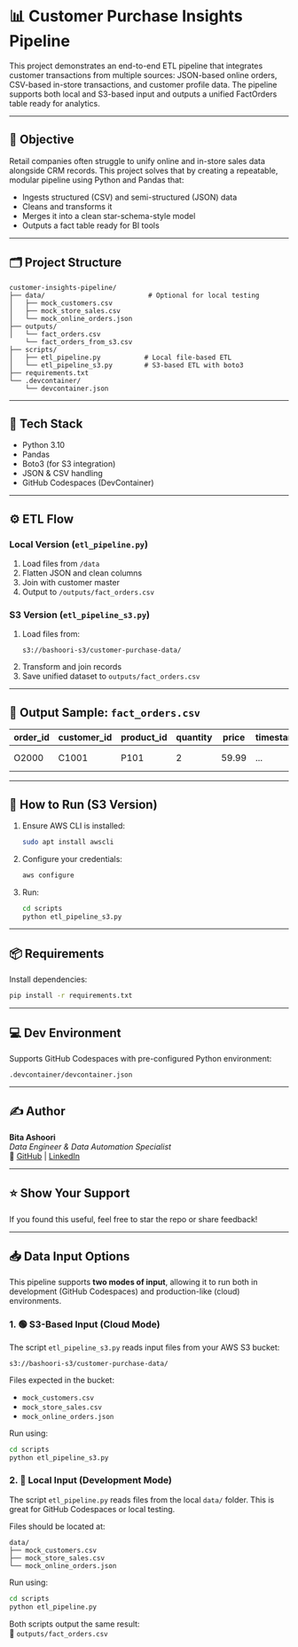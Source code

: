 # 📊 Customer Purchase Insights Pipeline

This project demonstrates an end-to-end ETL pipeline that integrates customer transactions from multiple sources: JSON-based online orders, CSV-based in-store transactions, and customer profile data. The pipeline supports both local and S3-based input and outputs a unified FactOrders table ready for analytics.

---

## 🚀 Objective

Retail companies often struggle to unify online and in-store sales data alongside CRM records. This project solves that by creating a repeatable, modular pipeline using Python and Pandas that:

- Ingests structured (CSV) and semi-structured (JSON) data
- Cleans and transforms it
- Merges it into a clean star-schema-style model
- Outputs a fact table ready for BI tools

---

## 🗂 Project Structure

```
customer-insights-pipeline/
├── data/                          # Optional for local testing
│   ├── mock_customers.csv
│   ├── mock_store_sales.csv
│   └── mock_online_orders.json
├── outputs/
│   └── fact_orders.csv
    └── fact_orders_from_s3.csv
├── scripts/
│   ├── etl_pipeline.py           # Local file-based ETL
│   └── etl_pipeline_s3.py        # S3-based ETL with boto3
├── requirements.txt
└── .devcontainer/
    └── devcontainer.json
```

---

## 🔧 Tech Stack

- Python 3.10
- Pandas
- Boto3 (for S3 integration)
- JSON & CSV handling
- GitHub Codespaces (DevContainer)

---

## ⚙️ ETL Flow

### Local Version (`etl_pipeline.py`)
1. Load files from `/data`
2. Flatten JSON and clean columns
3. Join with customer master
4. Output to `/outputs/fact_orders.csv`

### S3 Version (`etl_pipeline_s3.py`)
1. Load files from:
   ```
   s3://bashoori-s3/customer-purchase-data/
   ```
2. Transform and join records
3. Save unified dataset to `outputs/fact_orders.csv`

---

## 📄 Output Sample: `fact_orders.csv`

| order_id | customer_id | product_id | quantity | price | timestamp | total_value | region     | customer_segment |
|----------|-------------|------------|----------|--------|-----------|-------------|------------|------------------|
| O2000    | C1001       | P101       | 2        | 59.99  | ...       | 119.98      | East Coast | Silver           |

---

## 🧪 How to Run (S3 Version)

1. Ensure AWS CLI is installed:
   ```bash
   sudo apt install awscli
   ```

2. Configure your credentials:
   ```bash
   aws configure
   ```

3. Run:
   ```bash
   cd scripts
   python etl_pipeline_s3.py
   ```

---

## 📦 Requirements

Install dependencies:
```bash
pip install -r requirements.txt
```

---

## 💻 Dev Environment

Supports GitHub Codespaces with pre-configured Python environment:
```
.devcontainer/devcontainer.json
```

---

## ✍️ Author

**Bita Ashoori**  
_Data Engineer & Data Automation Specialist_  
📎 [GitHub](https://github.com/bashoori) | [LinkedIn](https://www.linkedin.com/in/bashoori)

---

## ⭐️ Show Your Support

If you found this useful, feel free to star the repo or share feedback!


---

## 📥 Data Input Options

This pipeline supports **two modes of input**, allowing it to run both in development (GitHub Codespaces) and production-like (cloud) environments.

### 1. 🟢 S3-Based Input (Cloud Mode)
The script `etl_pipeline_s3.py` reads input files from your AWS S3 bucket:
```
s3://bashoori-s3/customer-purchase-data/
```

Files expected in the bucket:
- `mock_customers.csv`
- `mock_store_sales.csv`
- `mock_online_orders.json`

Run using:
```bash
cd scripts
python etl_pipeline_s3.py
```

### 2. 🧪 Local Input (Development Mode)
The script `etl_pipeline.py` reads files from the local `data/` folder. This is great for GitHub Codespaces or local testing.

Files should be located at:
```
data/
├── mock_customers.csv
├── mock_store_sales.csv
└── mock_online_orders.json
```

Run using:
```bash
cd scripts
python etl_pipeline.py
```

Both scripts output the same result:  
📄 `outputs/fact_orders.csv`

